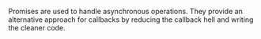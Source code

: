 
 Promises are used to handle asynchronous operations. They provide an alternative approach for callbacks by reducing the callback hell and writing the cleaner code.
